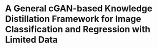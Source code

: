 # A General cGAN-based Knowledge Distillation Framework for Image Classification and Regression with Limited Data
